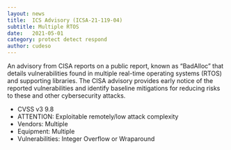 ```yaml
---
layout: news
title:  ICS Advisory (ICSA-21-119-04)
subtitle: Multiple RTOS
date:   2021-05-01
category: protect detect respond
author: cudeso
---
```

An advisory from CISA reports on a public report, known as “BadAlloc” that details vulnerabilities found in multiple real-time operating systems (RTOS) and supporting libraries. 
The CISA advisory provides early notice of the reported vulnerabilities and identify baseline mitigations for reducing risks to these and other cybersecurity attacks.

- CVSS v3 9.8
- ATTENTION: Exploitable remotely/low attack complexity
- Vendors: Multiple
- Equipment: Multiple
- Vulnerabilities: Integer Overflow or Wraparound